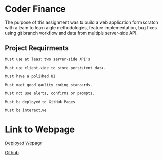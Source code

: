 # Coder Finance

The purpose of this assignment was to build a web application form scratch with a team to learn aigle methodologies, feature implementation, bug fixes using git branch workflow
and data from multiple server-side API.



## Project Requirments

```
Must use at least two server-side API's

Must use client-side to store persistent data.

Must have a polished UI

Must meet good qaulity coding standards.

Must not use alerts, confirms or prompts.

Must be deployed to GitHub Pages

Must be interactive

```

# Link to Webpage

[Deployed Wepage](https://aliciachen10.github.io/stock-and-crypto-app/)

[Github](https://github.com/aliciachen10/stock-and-crypto-app)
